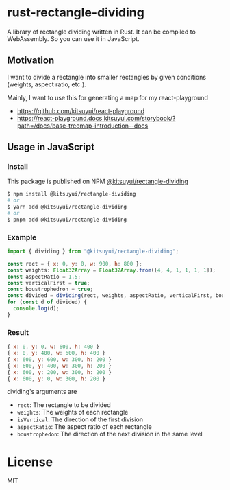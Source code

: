 # rust-rectangle-dividing

A library of rectangle dividing written in Rust.
It can be compiled to WebAssembly. So you can use it in JavaScript.

## Motivation

I want to divide a rectangle into smaller rectangles by given conditions (weights, aspect ratio, etc.).

Mainly, I want to use this for generating a map for my react-playground
- https://github.com/kitsuyui/react-playground
- https://react-playground.docs.kitsuyui.com/storybook/?path=/docs/base-treemap-introduction--docs

## Usage in JavaScript

### Install

This package is published on NPM [@kitsuyui/rectangle-dividing](https://www.npmjs.com/package/@kitsuyui/rectangle-dividing)

```sh
$ npm install @kitsuyui/rectangle-dividing
# or
$ yarn add @kitsuyui/rectangle-dividing
# or
$ pnpm add @kitsuyui/rectangle-dividing
```

### Example

```js
import { dividing } from "@kitsuyui/rectangle-dividing";

const rect = { x: 0, y: 0, w: 900, h: 800 };
const weights: Float32Array = Float32Array.from([4, 4, 1, 1, 1, 1]);
const aspectRatio = 1.5;
const verticalFirst = true;
const boustrophedron = true;
const divided = dividing(rect, weights, aspectRatio, verticalFirst, boustrophedron);
for (const d of divided) {
  console.log(d);
}
```

### Result

```js
{ x: 0, y: 0, w: 600, h: 400 }
{ x: 0, y: 400, w: 600, h: 400 }
{ x: 600, y: 600, w: 300, h: 200 }
{ x: 600, y: 400, w: 300, h: 200 }
{ x: 600, y: 200, w: 300, h: 200 }
{ x: 600, y: 0, w: 300, h: 200 }
```

dividing's arguments are

- `rect`: The rectangle to be divided
- `weights`: The weights of each rectangle
- `isVertical`: The direction of the first division
- `aspectRatio`: The aspect ratio of each rectangle
- `boustrophedon`: The direction of the next division in the same level

# License

MIT

